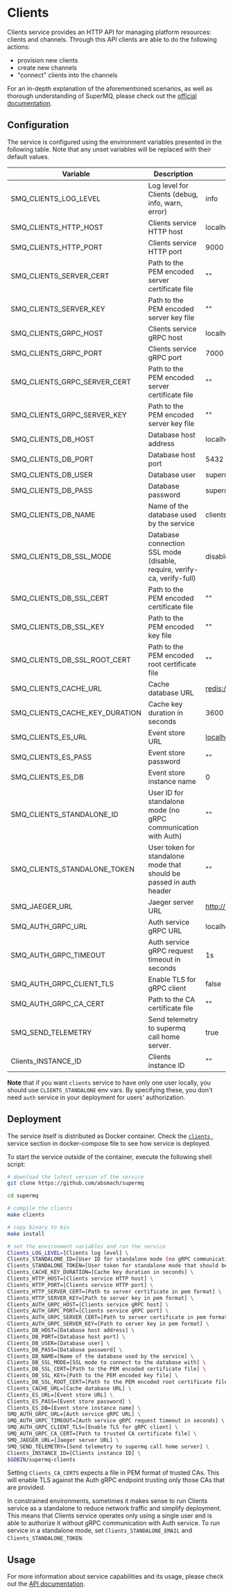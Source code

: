 # Clients

Clients service provides an HTTP API for managing platform resources: clients and channels.
Through this API clients are able to do the following actions:

- provision new clients
- create new channels
- "connect" clients into the channels

For an in-depth explanation of the aforementioned scenarios, as well as thorough
understanding of SuperMQ, please check out the [official documentation][doc].

## Configuration

The service is configured using the environment variables presented in the
following table. Note that any unset variables will be replaced with their
default values.

| Variable                       | Description                                                             | Default                        |
| ------------------------------ | ----------------------------------------------------------------------- | ------------------------------ |
| SMQ_CLIENTS_LOG_LEVEL          | Log level for Clients (debug, info, warn, error)                        | info                           |
| SMQ_CLIENTS_HTTP_HOST          | Clients service HTTP host                                               | localhost                      |
| SMQ_CLIENTS_HTTP_PORT          | Clients service HTTP port                                               | 9000                           |
| SMQ_CLIENTS_SERVER_CERT        | Path to the PEM encoded server certificate file                         | ""                             |
| SMQ_CLIENTS_SERVER_KEY         | Path to the PEM encoded server key file                                 | ""                             |
| SMQ_CLIENTS_GRPC_HOST          | Clients service gRPC host                                               | localhost                      |
| SMQ_CLIENTS_GRPC_PORT          | Clients service gRPC port                                               | 7000                           |
| SMQ_CLIENTS_GRPC_SERVER_CERT   | Path to the PEM encoded server certificate file                         | ""                             |
| SMQ_CLIENTS_GRPC_SERVER_KEY    | Path to the PEM encoded server key file                                 | ""                             |
| SMQ_CLIENTS_DB_HOST            | Database host address                                                   | localhost                      |
| SMQ_CLIENTS_DB_PORT            | Database host port                                                      | 5432                           |
| SMQ_CLIENTS_DB_USER            | Database user                                                           | supermq                        |
| SMQ_CLIENTS_DB_PASS            | Database password                                                       | supermq                        |
| SMQ_CLIENTS_DB_NAME            | Name of the database used by the service                                | clients                        |
| SMQ_CLIENTS_DB_SSL_MODE        | Database connection SSL mode (disable, require, verify-ca, verify-full) | disable                        |
| SMQ_CLIENTS_DB_SSL_CERT        | Path to the PEM encoded certificate file                                | ""                             |
| SMQ_CLIENTS_DB_SSL_KEY         | Path to the PEM encoded key file                                        | ""                             |
| SMQ_CLIENTS_DB_SSL_ROOT_CERT   | Path to the PEM encoded root certificate file                           | ""                             |
| SMQ_CLIENTS_CACHE_URL          | Cache database URL                                                      | <redis://localhost:6379/0>     |
| SMQ_CLIENTS_CACHE_KEY_DURATION | Cache key duration in seconds                                           | 3600                           |
| SMQ_CLIENTS_ES_URL             | Event store URL                                                         | <localhost:6379>               |
| SMQ_CLIENTS_ES_PASS            | Event store password                                                    | ""                             |
| SMQ_CLIENTS_ES_DB              | Event store instance name                                               | 0                              |
| SMQ_CLIENTS_STANDALONE_ID      | User ID for standalone mode (no gRPC communication with Auth)           | ""                             |
| SMQ_CLIENTS_STANDALONE_TOKEN   | User token for standalone mode that should be passed in auth header     | ""                             |
| SMQ_JAEGER_URL                 | Jaeger server URL                                                       | <http://jaeger:4318/v1/traces> |
| SMQ_AUTH_GRPC_URL              | Auth service gRPC URL                                                   | localhost:7001                 |
| SMQ_AUTH_GRPC_TIMEOUT          | Auth service gRPC request timeout in seconds                            | 1s                             |
| SMQ_AUTH_GRPC_CLIENT_TLS       | Enable TLS for gRPC client                                              | false                          |
| SMQ_AUTH_GRPC_CA_CERT          | Path to the CA certificate file                                         | ""                             |
| SMQ_SEND_TELEMETRY             | Send telemetry to supermq call home server.                             | true                           |
| Clients_INSTANCE_ID            | Clients instance ID                                                     | ""                             |

**Note** that if you want `clients` service to have only one user locally, you should use `CLIENTS_STANDALONE` env vars. By specifying these, you don't need `auth` service in your deployment for users' authorization.

## Deployment

The service itself is distributed as Docker container. Check the [`clients `](https://github.com/absmach/supermq/blob/main/docker/docker-compose.yml#L167-L194) service section in
docker-compose file to see how service is deployed.

To start the service outside of the container, execute the following shell script:

```bash
# download the latest version of the service
git clone https://github.com/absmach/supermq

cd supermq

# compile the clients
make clients

# copy binary to bin
make install

# set the environment variables and run the service
Clients_LOG_LEVEL=[Clients log level] \
Clients_STANDALONE_ID=[User ID for standalone mode (no gRPC communication with auth)] \
Clients_STANDALONE_TOKEN=[User token for standalone mode that should be passed in auth header] \
Clients_CACHE_KEY_DURATION=[Cache key duration in seconds] \
Clients_HTTP_HOST=[Clients service HTTP host] \
Clients_HTTP_PORT=[Clients service HTTP port] \
Clients_HTTP_SERVER_CERT=[Path to server certificate in pem format] \
Clients_HTTP_SERVER_KEY=[Path to server key in pem format] \
Clients_AUTH_GRPC_HOST=[Clients service gRPC host] \
Clients_AUTH_GRPC_PORT=[Clients service gRPC port] \
Clients_AUTH_GRPC_SERVER_CERT=[Path to server certificate in pem format] \
Clients_AUTH_GRPC_SERVER_KEY=[Path to server key in pem format] \
Clients_DB_HOST=[Database host address] \
Clients_DB_PORT=[Database host port] \
Clients_DB_USER=[Database user] \
Clients_DB_PASS=[Database password] \
Clients_DB_NAME=[Name of the database used by the service] \
Clients_DB_SSL_MODE=[SSL mode to connect to the database with] \
Clients_DB_SSL_CERT=[Path to the PEM encoded certificate file] \
Clients_DB_SSL_KEY=[Path to the PEM encoded key file] \
Clients_DB_SSL_ROOT_CERT=[Path to the PEM encoded root certificate file] \
Clients_CACHE_URL=[Cache database URL] \
Clients_ES_URL=[Event store URL] \
Clients_ES_PASS=[Event store password] \
Clients_ES_DB=[Event store instance name] \
SMQ_AUTH_GRPC_URL=[Auth service gRPC URL] \
SMQ_AUTH_GRPC_TIMEOUT=[Auth service gRPC request timeout in seconds] \
SMQ_AUTH_GRPC_CLIENT_TLS=[Enable TLS for gRPC client] \
SMQ_AUTH_GRPC_CA_CERT=[Path to trusted CA certificate file] \
SMQ_JAEGER_URL=[Jaeger server URL] \
SMQ_SEND_TELEMETRY=[Send telemetry to supermq call home server] \
Clients_INSTANCE_ID=[Clients instance ID] \
$GOBIN/supermq-clients
```

Setting `Clients_CA_CERTS` expects a file in PEM format of trusted CAs. This will enable TLS against the Auth gRPC endpoint trusting only those CAs that are provided.

In constrained environments, sometimes it makes sense to run Clients service as a standalone to reduce network traffic and simplify deployment. This means that Clients service
operates only using a single user and is able to authorize it without gRPC communication with Auth service.
To run service in a standalone mode, set `Clients_STANDALONE_EMAIL` and `Clients_STANDALONE_TOKEN`.

## Usage

For more information about service capabilities and its usage, please check out
the [API documentation](https://docs.api.supermq.abstractmachines.fr/?urls.primaryName=clients-openapi.yml).

[doc]: https://docs.supermq.abstractmachines.fr
